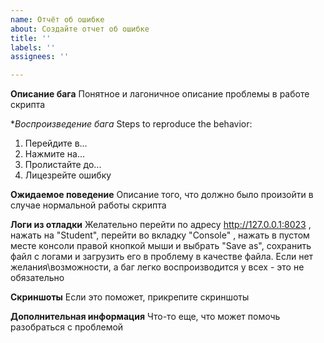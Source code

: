 ```yaml
---
name: Отчёт об ошибке
about: Создайте отчет об ошибке
title: ''
labels: ''
assignees: ''

---
```


**Описание бага**
Понятное и лагоничное описание проблемы в работе скрипта

**Воспроизведение бага*
Steps to reproduce the behavior:
1. Перейдите в...
2. Нажмите на...
3. Пролистайте до...
4. Лицезрейте ошибку

**Ожидаемое поведение**
Описание того, что должно было произойти в случае нормальной работы скрипта

**Логи из отладки**
Желательно перейти по адресу http://127.0.0.1:8023 , нажать на "Student", перейти во вкладку "Console" , нажать в пустом месте консоли правой кнопкой мыши и выбрать "Save as", сохранить файл с логами и загрузить его в проблему в качестве файла. 
Если нет желания\возможности, а баг легко воспроизводится у всех - это не обязательно


**Скриншоты**
Если это поможет, прикрепите скриншоты



**Дополнительная информация**
Что-то еще, что может помочь разобраться с проблемой

